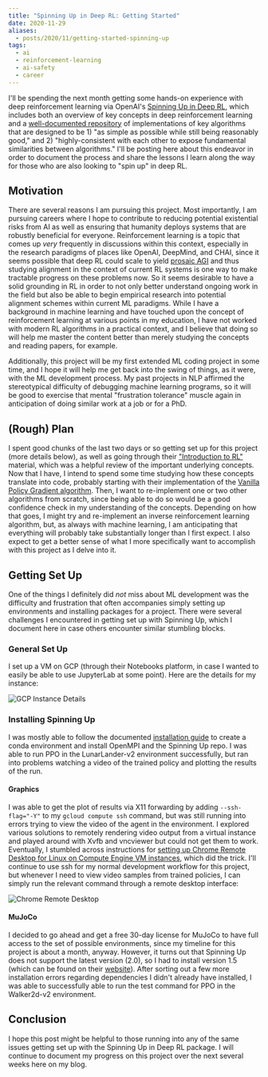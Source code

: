 ```yaml
---
title: "Spinning Up in Deep RL: Getting Started"
date: 2020-11-29
aliases:
  - posts/2020/11/getting-started-spinning-up
tags:
  - ai
  - reinforcement-learning
  - ai-safety
  - career
---
```


I'll be spending the next month getting some hands-on experience with deep reinforcement learning via OpenAI's [Spinning Up in Deep RL](https://spinningup.openai.com/en/latest/index.html), which includes both an overview of key concepts in deep reinforcement learning and a [well-documented repository](https://github.com/openai/spinningup) of implementations of key algorithms that are designed to be 1) "as simple as possible while still being reasonably good," and 2) "highly-consistent with each other to expose fundamental similarities between algorithms." I'll be posting here about this endeavor in order to document the process and share the lessons I learn along the way for those who are also looking to "spin up" in deep RL.

## Motivation

There are several reasons I am pursuing this project. Most importantly, I am pursuing careers where I hope to contribute to reducing potential existential risks from AI as well as ensuring that humanity deploys systems that are robustly beneficial for everyone. Reinforcement learning is a topic that comes up _very_ frequently in discussions within this context, especially in the research paradigms of places like OpenAI, DeepMind, and CHAI, since it seems possible that deep RL could scale to yield [prosaic AGI](https://ai-alignment.com/prosaic-ai-control-b959644d79c2) and thus studying alignment in the context of current RL systems is one way to make tractable progress on these problems now. So it seems desirable to have a solid grounding in RL in order to not only better understand ongoing work in the field but also be able to begin empirical research into potential alignment schemes within current ML paradigms. While I have a background in machine learning and have touched upon the concept of reinforcement learning at various points in my education, I have not worked with modern RL algorithms in a practical context, and I believe that doing so will help me master the content better than merely studying the concepts and reading papers, for example.

Additionally, this project will be my first extended ML coding project in some time, and I hope it will help me get back into the swing of things, as it were, with the ML development process. My past projects in NLP affirmed the stereotypical difficulty of debugging machine learning programs, so it will be good to exercise that mental "frustration tolerance" muscle again in anticipation of doing similar work at a job or for a PhD.

## (Rough) Plan

I spent good chunks of the last two days or so getting set up for this project (more details below), as well as going through their ["Introduction to RL"](https://spinningup.openai.com/en/latest/spinningup/rl_intro.html) material, which was a helpful review of the important underlying concepts. Now that I have, I intend to spend some time studying how these concepts translate into code, probably starting with their implementation of the [Vanilla Policy Gradient algorithm](https://spinningup.openai.com/en/latest/algorithms/vpg.html#other-public-implementations). Then, I want to re-implement one or two other algorithms from scratch, since being able to do so would be a good confidence check in my understanding of the concepts. Depending on how that goes, I might try and re-implement an inverse reinforcement learning algorithm, but, as always with machine learning, I am anticipating that everything will probably take substantially longer than I first expect. I also expect to get a better sense of what I more specifically want to accomplish with this project as I delve into it.

## Getting Set Up

One of the things I definitely did _not_ miss about ML development was the difficulty and frustration that often accompanies simply setting up environments and installing packages for a project. There were several challenges I encountered in getting set up with Spinning Up, which I document here in case others encounter similar stumbling blocks.

### General Set Up

I set up a VM on GCP (through their Notebooks platform, in case I wanted to easily be able to use JupyterLab at some point). Here are the details for my instance:

![GCP Instance Details](/images/spinning-up/gcloud_instance.png)

### Installing Spinning Up

I was mostly able to follow the documented [installation guide](https://spinningup.openai.com/en/latest/user/installation.html) to create a conda environment and install OpenMPI and the Spinning Up repo. I was able to run PPO in the LunarLander-v2 environment successfully, but ran into problems watching a video of the trained policy and plotting the results of the run.

#### Graphics

I was able to get the plot of results via X11 forwarding by adding `--ssh-flag="-Y"` to my `gcloud compute ssh` command, but was still running into errors trying to view the video of the agent in the environment. I explored various solutions to remotely rendering video output from a virtual instance and played around with Xvfb and vncviewer but could not get them to work. Eventually, I stumbled across instructions for [setting up Chrome Remote Desktop for Linux on Compute Engine VM instances](https://cloud.google.com/solutions/chrome-desktop-remote-on-compute-engine), which did the trick. I'll continue to use ssh for my normal development workflow for this project, but whenever I need to view video samples from trained policies, I can simply run the relevant command through a remote desktop interface:

![Chrome Remote Desktop](/images/spinning-up/chrome_remote_desktop.png)

#### MuJoCo

I decided to go ahead and get a free 30-day license for MuJoCo to have full access to the set of possible environments, since my timeline for this project is about a month, anyway. However, it turns out that Spinning Up does not support the latest version (2.0), so I had to install version 1.5 (which can be found on their [website](https://www.roboti.us)). After sorting out a few more installation errors regarding dependencies I didn't already have installed, I was able to successfully able to run the test command for PPO in the Walker2d-v2 environment.

## Conclusion

I hope this post might be helpful to those running into any of the same issues getting set up with the Spinning Up in Deep RL package. I will continue to document my progress on this project over the next several weeks here on my blog.
